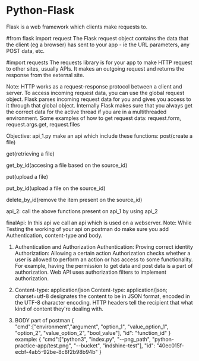 # Python-Flask
Flask is a web framework which clients make requests to.

#from flask import request
The Flask request object contains the data that the client (eg a browser) has sent to your app - ie the URL parameters, any POST data, etc.

#import requests
The requests library is for your app to make HTTP request to other sites, usually APIs. 
It makes an outgoing request and returns the response from the external site.

Note: HTTP works as a request-response protocol between a client and server. To access incoming request data, you can use the global request object. Flask parses incoming request data for you and gives you access to it through that global object. Internally Flask makes sure that you always get the correct data for the active thread if you are in a multithreaded environment. 
Some examples of how to get request data: request.form, request.args.get, request.files

Objective:
api_1.py make an api which include these functions: 
post(create a file)

get(retrieving a file)

get_by_id(accesing a file based on the source_id)

put(upload a file)

put_by_id(upload a file on the source_id)

delete_by_id(remove the item present on the source_id)

api_2: call the above functions present on api_1 by using api_2

finalApi: In this api we call an api which is used on a webserver.
Note: While Testing the working of your api on postman do make sure you add Authentication, content-type and body.
1. Authentication and Authorization
Authentication: Proving correct identity
Authorization: Allowing a certain action
Authorization checks whether a user is allowed to perform an action or has access to some functionality. For example, having the permission 
to get data and post data is a part of authorization. Web API uses authorization filters to implement authorization.

2. Content-type: application/json
Content-type: application/json; charset=utf-8 designates the content to be in JSON format, encoded in the UTF-8 character encoding.
HTTP headers tell the recipient that what kind of content they're dealing with.

3. BODY part of postman
{   
  "cmd":["environment","argument", "option_1", "value_option_1", "option_2", "value_option_2", "bool_value"],
  "id": "function_id"
}
example:
{
	"cmd":["python3", "index.py", "--png_path", "python-practice-app/test.png", "--bucket", "indshine-test"],
	"id": "40ec015f-ecbf-4ab5-92be-8c8f2b98b94b"
}
